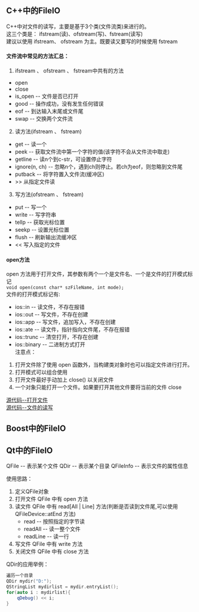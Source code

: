 ## C++中的FileIO
C++中对文件的读写，主要是基于3个类(文件流类)来进行的。              
这三个类是： ifstream(读)、ofstream(写)、fstream(读写)             
建议以使用 ifstream、 ofstream 为主。既要读又要写的时候使用 fstream               
#### 文件流中常见的方法汇总：           
1. ifstream 、 ofstream 、 fstream中共有的方法             
-  open                
-  close           
-  is_open  --  文件是否已打开         
-  good    --    操作成功，没有发生任何错误        
-  eof      --     到达输入末尾或文件尾         
-  swap    --    交换两个文件流           
2. 读方法(ifstream 、 fstream)          
-  get    --    读一个             
-  peek  --    获取文件流中第一个字符的值(该字符不会从文件流中取走)           
-  getline   --   读n个到c-str，可设置停止字符         
-  ignore(n, ch)   --    忽略n个，遇到ch则停止。若ch为eof，则忽略到文件尾         
-  putback    --    将字符置入文件流(缓冲区)         
-  \>\>    从指定文件读            
3. 写方法(ofstream 、 fstream)           
-  put    --    写一个            
-  write   --    写字符串           
-  tellp    --    获取光标位置           
-  seekp  --   设置光标位置             
-  flush    --   刷新输出流缓冲区             
-  \<\<  写入指定的文件          

#### open方法             
open 方法用于打开文件，其参数有两个一个是文件名、一个是文件的打开模式标记              
`void open(const char* szFileName, int mode);`              
文件的打开模式标记有:               
-  ios::in               --        读文件，不存在报错             
- ios::out             --        写文件，不存在创建            
- ios::app            --        写文件，追加写入，不存在创建             
- ios::ate             --        读文件，指针指向文件尾，不存在报错             
- ios::trunc          --        清空打开，不存在创建            
- ios::binary        --        二进制方式打开              
注意点：                   
1.  打开文件除了使用 open 函数外，当构建类对象时也可以指定文件进行打开。                 
2. 打开模式可以组合使用                 
3. 打开文件最好手动加上 close() 以关闭文件    
4. 一个对象只能打开一个文件。如果要打开其他文件要将当前的文件 close         
          
[源代码--打开文件](../Source/FileIO/01-%E6%89%93%E5%BC%80%E6%96%87%E4%BB%B6.cpp)            
[源代码--文件的读写](../Source/FileIO/02-%E6%96%87%E4%BB%B6%E8%AF%BB%E5%86%99.cpp)         


## Boost中的FileIO


## Qt中的FileIO
QFile     --     表示某个文件
QDir      --     表示某个目录
QFileInfo  --  表示文件的属性信息

使用思路：
1. 定义QFile对象
2. 打开文件 QFile 中有 open 方法
3. 读文件 QFile 中有 read\[All | Line\] 方法(判断是否读到文件尾,可以使用 QFileDevice::atEnd 方法)
	- read          --    按照指定的字节读
	- readAll      --    读一整个文件
	- readLine   --    读一行
4. 写文件 QFile 中有 write 方法
5. 关闭文件 QFile 中有 close 方法


QDir的应用举例：
```c++
遍历一个目录
QDir mydir("D:");
QStringList mydirlist = mydir.entryList();
for(auto i : mydirlist){
	qDebug() << i;
}
```
